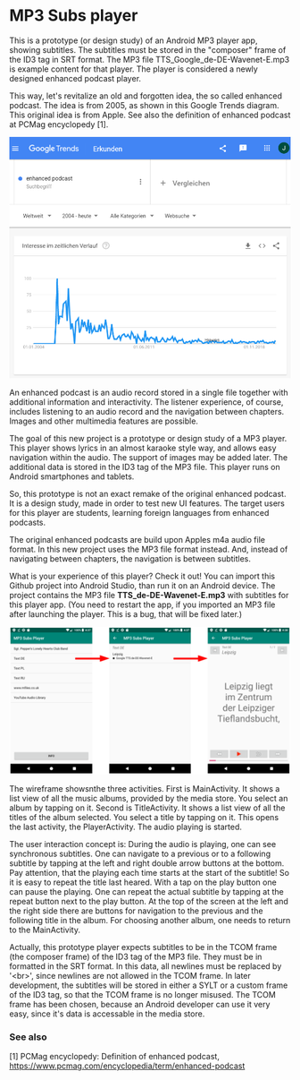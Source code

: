 # MP3 Subs player

This is a prototype (or design study) of an Android MP3 player app, showing subtitles. The subtitles must be stored in the "composer" frame of the ID3 tag in SRT format. The MP3 file TTS_Google_de-DE-Wavenet-E.mp3 is example content for that player. The player is considered a newly designed enhanced podcast player.

This way, let's revitalize an old and forgotten idea, the so called enhanced podcast. The idea is from 2005, as shown in this Google Trends diagram. This original idea is from Apple. See also the definition of enhanced podcast at PCMag encyclopedy [1].

![Google Treds of enhanced podcast](enhanced_podcast_trends.png)

An enhanced podcast is an audio record stored in a single file together with additional information and interactivity. The listener experience, of course, includes listening to an audio record and the navigation between chapters. Images and other multimedia features are possible. 

The goal of this new project is a prototype or design study of a MP3 player. This player shows lyrics in an almost karaoke style way, and allows easy navigation within the audio. The support of images may be added later. The additional data is stored in the ID3 tag of the MP3 file. This player runs on Android smartphones and tablets. 

So, this prototype is not an exact remake of the original enhanced podcast. It is a design study, made in order to test new UI features. The target users for this player are students, learning foreign languages from enhanced podcasts.

The original enhanced podcasts are build upon Apples m4a audio file format. In this new project uses the MP3 file format instead. And, instead of navigating between chapters, the navigation is between subtitles.

What is your experience of this player? Check it out! You can import this Github project into Android Studio, than run it on an Android device. The project contains the MP3 file __TTS_de-DE-Wavenet-E.mp3__ with subtitles for this player app. (You need to restart the app, if you imported an MP3 file after launching the player. This is a bug, that will be fixed later.)

![wireframe](wireframe.png)

The wireframe showsnthe three activities. First is MainActivity. It shows a list view of all the music albums, provided by the media store. You select an album by tapping on it. Second is TitleActivity. It shows a list view of all the titles of the album selected. You select a title by tapping on it. This opens the last activity, the PlayerActivity. The audio playing is started. 

The user interaction concept is: During the audio is playing, one can see synchronous subtitles. One can navigate to a previous or to a following subtitle by tapping at the left and right double arrow buttons at the bottom. Pay attention, that the playing each time starts at the start of the subtitle! So it is easy to repeat the title last heared. With a tap on the play button one can pause the playing. One can repeat the actual subtitle by tapping at the repeat button next to the play button. At the top of the screen at the left and the right side there are buttons for navigation to the previous and the following title in the album. For choosing another album, one needs to return to the MainActivity.

Actually, this prototype player expects subtitles to be in the TCOM frame (the composer frame) of the ID3 tag of the MP3 file. They must be in formatted in the SRT format. In this data, all newlines must be replaced by '&lt;br&gt;', since newlines are not allowed in the TCOM frame. In later development, the subtitles will be stored in either a SYLT or a custom frame of the ID3 tag, so that the TCOM frame is no longer misused. The TCOM frame has been chosen, because an Android developer can use it very easy, since it's data is accessable  in the media store.

### See also

[1]	PCMag encyclopedy: Definition of enhanced podcast,
https://www.pcmag.com/encyclopedia/term/enhanced-podcast 

